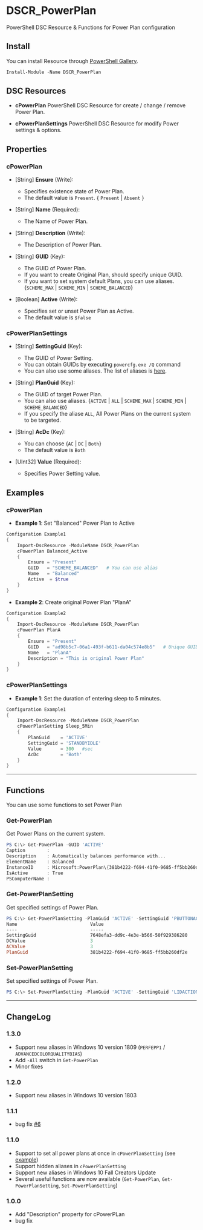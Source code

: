 DSCR_PowerPlan
====

PowerShell DSC Resource & Functions for Power Plan configuration

## Install
You can install Resource through [PowerShell Gallery](https://www.powershellgallery.com/packages/DSCR_PowerPlan/).
```Powershell
Install-Module -Name DSCR_PowerPlan
```

## DSC Resources
* **cPowerPlan**
PowerShell DSC Resource for create / change / remove Power Plan.

* **cPowerPlanSettings**
PowerShell DSC Resource for modify Power settings & options.

## Properties

### cPowerPlan
+ [String] **Ensure** (Write):
    + Specifies existence state of Power Plan.
    + The default value is `Present`. { `Present` | `Absent` }

+ [String] **Name** (Required):
    + The Name of Power Plan.

+ [String] **Description** (Write):
    + The Description of Power Plan.

+ [String] **GUID** (Key):
    + The GUID of Power Plan.
    + If you want to create Original Plan, should specify unique GUID.
    + If you want to set system default Plans, you can use aliases. {`SCHEME_MAX` | `SCHEME_MIN` | `SCHEME_BALANCED`}

+ [Boolean] **Active** (Write):
    + Specifies set or unset Power Plan as Active.
    + The default value is `$false`

### cPowerPlanSettings
+ [String] **SettingGuid** (Key):
    + The GUID of Power Setting.
    + You can obtain GUIDs by executing `powercfg.exe /Q` command
    + You can also use some aliases. The list of aliases is [here](https://github.com/mkht/DSCR_PowerPlan/blob/master/DSCResources/cPowerPlanSetting/DATA/GUID_LIST_SETTING).

+ [String] **PlanGuid** (Key):
    + The GUID of target Power Plan.
    + You can also use aliases. {`ACTIVE` | `ALL` | `SCHEME_MAX` | `SCHEME_MIN` | `SCHEME_BALANCED`}
    + If you specify the aliase `ALL`, All Power Plans on the current system to be targeted.

+ [String] **AcDc** (Key):
    + You can choose {`AC` | `DC` | `Both`}
    + The default value is `Both`

+ [UInt32] **Value** (Required):
    + Specifies Power Setting value.


## Examples
### cPowerPlan
+ **Example 1**: Set "Balanced" Power Plan to Active
```Powershell
Configuration Example1
{
    Import-DscResource -ModuleName DSCR_PowerPlan
    cPowerPlan Balanced_Active
    {
        Ensure = "Present"
        GUID   = "SCHEME_BALANCED"   # You can use alias
        Name   = "Balanced"
        Active  = $true
    }
}
```

+ **Example 2**: Create original Power Plan "PlanA"
```Powershell
Configuration Example2
{
    Import-DscResource -ModuleName DSCR_PowerPlan
    cPowerPlan PlanA
    {
        Ensure = "Present"
        GUID   = "ad98b5c7-06a1-493f-b611-da04c574e8b5"   # Unique GUID
        Name   = "PlanA"
        Description = "This is original Power Plan"
    }
}
```

### cPowerPlanSettings
+ **Example 1**: Set the duration of entering sleep to 5 minutes.
```Powershell
Configuration Example1
{
    Import-DscResource -ModuleName DSCR_PowerPlan
    cPowerPlanSetting Sleep_5Min
    {
        PlanGuid    = 'ACTIVE'
        SettingGuid = 'STANDBYIDLE'
        Value       = 300   #sec
        AcDc        = 'Both'
    }
}
```
----
## Functions
You can use some functions to set Power Plan
### Get-PowerPlan
Get Power Plans on the current system.
```PowerShell
PS C:\> Get-PowerPlan -GUID 'ACTIVE'
Caption        :
Description    : Automatically balances performance with...
ElementName    : Balanced
InstanceID     : Microsoft:PowerPlan\{381b4222-f694-41f0-9685-ff5bb260df2e}
IsActive       : True
PSComputerName :
```
### Get-PowerPlanSetting
Get specified settings of Power Plan.
```PowerShell
PS C:\> Get-PowerPlanSetting -PlanGuid 'ACTIVE' -SettingGuid 'PBUTTONACTION'
Name                           Value
----                           -----
SettingGuid                    7648efa3-dd9c-4e3e-b566-50f929386280
DCValue                        3
ACValue                        3
PlanGuid                       381b4222-f694-41f0-9685-ff5bb260df2e
```

### Set-PowerPlanSetting
Set specified settings of Power Plan.
```PowerShell
PS C:\> Set-PowerPlanSetting -PlanGuid 'ACTIVE' -SettingGuid 'LIDACTION' -Value 1 -AcDc 'Both'
```
----
## ChangeLog
### 1.3.0
+ Support new aliases in Windows 10 version 1809 (`PERFEPP1` / `ADVANCEDCOLORQUALITYBIAS`)
+ Add `-All` switch in `Get-PowerPlan`
+ Minor fixes

### 1.2.0
+ Support new aliases in Windows 10 version 1803

### 1.1.1
+ bug fix [#6](https://github.com/mkht/DSCR_PowerPlan/issues/6)

### 1.1.0
+ Support to set all power plans at once in `cPowerPlanSetting` (see [example](Example/))
+ Support hidden aliases in `cPowerPlanSetting`
+ Support new aliases in Windows 10 Fall Creators Update
+ Several useful functions are now available (`Get-PowerPlan`, `Get-PowerPlanSetting`, `Set-PowerPlanSetting`)

### 1.0.0
+ Add "Description" property for cPowerPLan
+ bug fix
